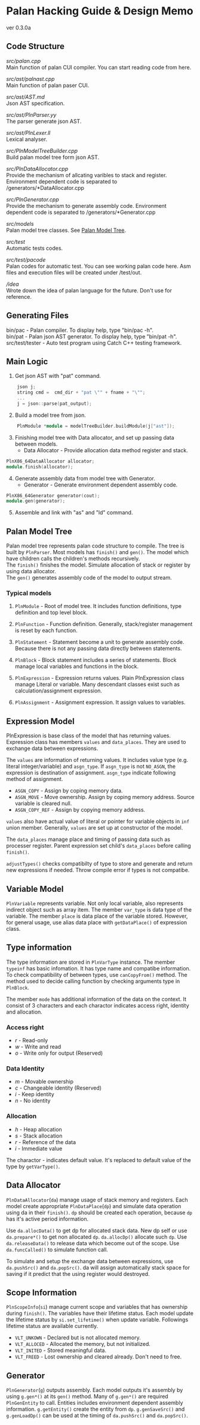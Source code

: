 Palan Hacking Guide & Design Memo
===================

ver 0.3.0a

Code Structure
--------------
*src/palan.cpp*  
	Main function of palan CUI compiler.
	You can start reading code from here.

*src/ast/palnast.cpp*  
	Main function of palan paser CUI.

*src/ast/AST.md*  
	Json AST specification.

*src/ast/PlnParser.yy*  
	The parser generate json AST.

*src/ast/PlnLexer.ll*  
	Lexical analyser.

*src/PlnModelTreeBuilder.cpp*  
	Build palan model tree form json AST.

*src/PlnDataAllocator.cpp*  
	Provide the mechanism of allcating varibles to stack and register.
	Environment dependent code is separated to /generators/*DataAllocator.cpp 

*src/PlnGenerator.cpp*  
	Provide the mechanism to generate assembly code.
	Environment dependent code is separated to /generators/*Generator.cpp 
	
*src/models*  
	Palan model tree classes. See [Palan Model Tree](#PMT).

*src/test*  
	Automatic tests codes.

*src/test/pacode*  
	Palan codes for automatic test.
	You can see working palan code here.
	Asm files and execution files will be created under /test/out.

*/idea*  
	Wrote down the idea of palan language for the future.
	Don't use for reference.

Generating Files
----------------
bin/pac - Palan compiler. To display help, type "bin/pac -h".  
bin/pat - Palan json AST generator. To display help, type "bin/pat -h".  
src/test/tester - Auto test program using Catch C++ testing framework.  

Main Logic
----------
1.  Get json AST with "pat" command.
```cpp
	json j;
	string cmd =  cmd_dir + "pat \"" + fname + "\"";
	...
	j = json::parse(pat_output);
```

2.  Build a model tree from json.
```cpp
	PlnModule *module = modelTreeBuilder.buildModule(j["ast"]);
```

3.  Finishing model tree with Data allocator, and set up passing data between models.
    *   Data Allocator - Provide allocation data method register and stack.
```cpp
PlnX86_64DataAllocator allocator;
module.finish(allocator);
```

4.  Generate assembly data from model tree with Generator.
    *   Generator - Generate environment dependent assembly code.
```cpp
PlnX86_64Generator generator(cout);
module.gen(generator);
```

5.  Assemble and link with "as" and "ld" command.

Palan Model Tree<a name="PMT"></a>
----------------
Palan model tree represents palan code structure to compile.
The tree is built by `PlnParser`. Most models has `finish()` and `gen()`.
The model which have children calls the children's methods recursively.  
The `finish()` finishes the model. Simulate allocation of stack or register by using data allocator.  
The `gen()` generates assembly code of the model to output stream.  

### Typical models 
1.  `PlnModule` - Root of model tree. It includes function definitions, type definition and top level block.

2.  `PlnFunction` - Function definition. Generally, stack/register management is reset by each function.

3.  `PlnStatement` - Statement become a unit to generate assembly code. Because there is not any passing data directly between statements.

4.  `PlnBlock` - Block statement includes a series of statements. Block manage local variables and functions in the block.

5.  `PlnExpression` - Expression returns values. Plain PlnExpression class manage Literal or variable.
    Many descendant classes exist such as calculation/assignment expression.

6.  `PlnAssignment` - Assignment expression. It assign values to variables.

Expression Model
----------------
PlnExpression is base class of the model that has returning values.
Expression class has members `values` and `data_places`.
They are used to exchange data between expressions.

The `values` are information of returning values.
It includes value type (e.g. literal integer/variable) and `asgn_type`.
If `asgn_type` is not `NO_ASGN`, the expression is destination of assignment.
`asgn_type` indicate following method of assignment.  

*   `ASGN_COPY` - Assign by coping memory data.
*   `ASGN_MOVE` - Move ownership. Assign by coping memory address. Source variable is cleared null.
*   `ASGN_COPY_REF` - Assign by copying memory address.

`values` also have actual value of literal or pointer for variable objects in `inf` union member.
Generally, `values` are set up at constructor of the model.

The `data_places` manage place and timing of passing data such as processer register.
Parent expression set child's `data_places` before calling `finish()`.

`adjustTypes()` checks compatibilty of type to store and generate and return new expressions if needed.
Throw compile error if types is not compatibe.

Variable Model
--------------
`PlnVariable` represents variable. Not only local variable, also represents indirect object such as array item.
The member `var_type` is data type of the variable.
The member `place` is data place of the variable stored.
However, for general usage, use alias data place with `getDataPlace()` of expression class.

Type information
-----------------
The type information are stored in `PlnVarType` instance.
The member `typeinf` has basic infomation. It has type name and compatibe information.
To check compatibility of between types, use `canCopyFrom()` method. The method used to decide calling function by checking arguments type in `PlnBlock`.

The member `mode` has additional information of the data on the context.
It consist of 3 characters and each charactor indicates access right, identity and allocation.

### Access right
*   *r* - Read-only
*   *w* - Write and read
*   *o* - Write only for output (Reserved)

### Data Identity
*   *m* - Movable ownership
*   *c* - Changeable identity (Reserved)
*   *i* - Keep identity
*   *n* - No identity

### Allocation
*   *h* - Heap allocation
*   *s* - Stack allocation
*   *r* - Reference of the data
*   *i* - Immediate value

The charactor *-* indicates default value. It's replaced to default value of the type by `getVarType()`.

Data Allocator
--------------
`PlnDataAllocator`(`da`) manage usage of stack memory and registers.
Each model create appropriate `PlnDataPlace`(`dp`) and simulate data operation
using da in their `finish()`. `dp` should be created each operation,
because `dp` has it's active period information.

Use `da.allocData()` to get dp for allocated stack data.
New dp self or use `da.prepare*()` to get non allocated `dp`.
`da.allocDp()` allocate such `dp`.
Use `da.releaseData()` to release data which become out of the scope.
Use `da.funcCalled()` to simulate function call.

To simulate and setup the exchange data between expressions, use `da.pushSrc()` and `da.popSrc()`.
da will assign automatically stack space for saving if it predict that the using register would destroyed.

Scope Information
-----------------
`PlnScopeInfo`(`si`) manage current scope and variables that has ownership during `finish()`.
The variables have their lifetime status.
Each model update the lifetime status by `si.set_lifetime()` when update variable.
Followings lifetime status are available currently.

*   `VLT_UNKOWN` - Declared but is not allocated memory.
*   `VLT_ALLOCED` - Allocated the memory, but not initialized.
*   `VLT_INITED` - Stored meaningful data.
*   `VLT_FREED` - Lost ownership and cleared already. Don't need to free.

Generator
---------
`PlnGenerator`(`g`) outputs assembly.
Each model outputs it's assembly by using `g.gen*()` at its `gen()` method.
Many of `g.gen*()` are required `PlnGenEntity` to call.
Entities includes environment dependent assembly information.
`g.getEntity()` create the entity from `dp`.
`g.genSaveSrc()` and `g.genLoadDp()` can be used at the timing of `da.pushSrc()` and `da.popSrc()`.
